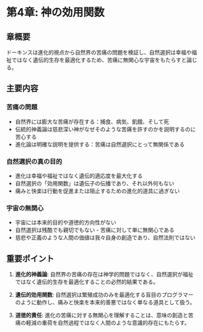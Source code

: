 # 第4章: 神の効用関数

## 章概要
ドーキンスは進化的視点から自然界の苦痛の問題を検証し、自然選択は幸福や福祉ではなく遺伝的生存を最適化するため、苦痛に無関心な宇宙をもたらすと論じる。

## 主要内容

### 苦痛の問題
- 自然界には膨大な苦痛が存在する：捕食、病気、飢餓、そして死
- 伝統的神義論は慈悲深い神がなぜそのような苦痛を許すのかを説明するのに苦心する
- 進化論は明確な説明を提供する：苦痛は自然選択にとって無関係である

### 自然選択の真の目的
- 進化は幸福や福祉ではなく遺伝的適応度を最大化する
- 自然選択の「効用関数」は遺伝子の伝播であり、それ以外何もない
- 痛みと快楽は行動を促進または阻止するための進化的道具に過ぎない

### 宇宙の無関心
- 宇宙には本来的目的や道徳的方向性がない
- 自然選択は残酷でも親切でもない - 苦痛に対して単に無関心である
- 慈悲や正義のような人間の価値は我々自身の創造であり、自然法則ではない

## 重要ポイント

1. **進化的神義論**: 自然界の苦痛の存在は神学的問題ではなく、自然選択が福祉ではなく遺伝的生存を最適化することの必然的結果である。

2. **遺伝的効用関数**: 自然選択は繁殖成功のみを最適化する盲目のプログラマーのように動作し、痛みと快楽を本来的善悪ではなく単なる道具として扱う。

3. **道徳的責任**: 進化の苦痛に対する無関心を理解することは、意味の創造と苦痛の軽減の重荷を自然過程ではなく人間のような意識的存在にもたらす。